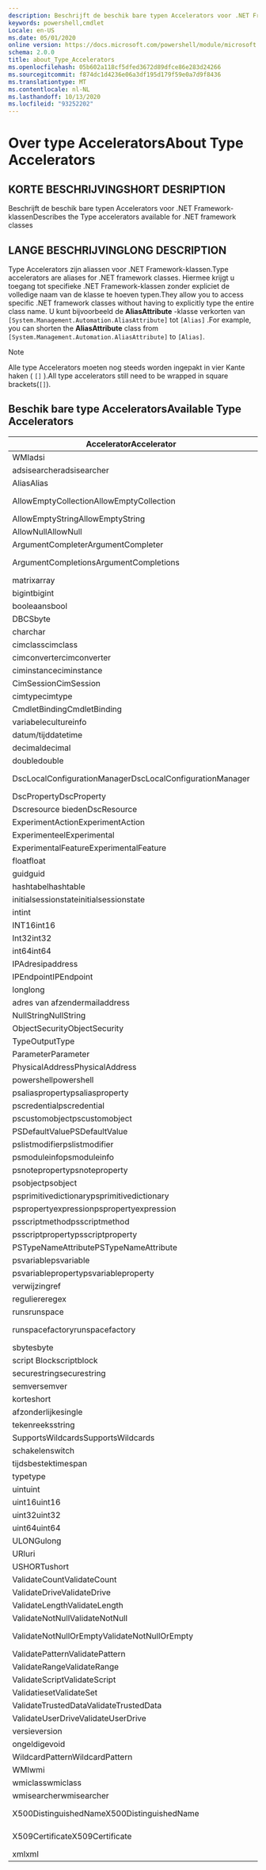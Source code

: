```yaml
---
description: Beschrijft de beschik bare typen Accelerators voor .NET Framework-klassen
keywords: powershell,cmdlet
Locale: en-US
ms.date: 05/01/2020
online version: https://docs.microsoft.com/powershell/module/microsoft.powershell.core/about/about_type_accelerators?view=powershell-6.0&WT.mc_id=ps-gethelp
schema: 2.0.0
title: about_Type_Accelerators
ms.openlocfilehash: 05b602a118cf5dfed3672d89dfce86e283d24266
ms.sourcegitcommit: f874dc1d4236e06a3df195d179f59e0a7d9f8436
ms.translationtype: MT
ms.contentlocale: nl-NL
ms.lasthandoff: 10/13/2020
ms.locfileid: "93252202"
---
```

# <a name="about-type-accelerators"></a><span data-ttu-id="e9268-104">Over type Accelerators</span><span class="sxs-lookup"><span data-stu-id="e9268-104">About Type Accelerators</span></span>

## <a name="short-desription"></a><span data-ttu-id="e9268-105">KORTE BESCHRIJVING</span><span class="sxs-lookup"><span data-stu-id="e9268-105">SHORT DESRIPTION</span></span>
<span data-ttu-id="e9268-106">Beschrijft de beschik bare typen Accelerators voor .NET Framework-klassen</span><span class="sxs-lookup"><span data-stu-id="e9268-106">Describes the Type accelerators available for .NET framework classes</span></span>

## <a name="long-description"></a><span data-ttu-id="e9268-107">LANGE BESCHRIJVING</span><span class="sxs-lookup"><span data-stu-id="e9268-107">LONG DESCRIPTION</span></span>

<span data-ttu-id="e9268-108">Type Accelerators zijn aliassen voor .NET Framework-klassen.</span><span class="sxs-lookup"><span data-stu-id="e9268-108">Type accelerators are aliases for .NET framework classes.</span></span> <span data-ttu-id="e9268-109">Hiermee krijgt u toegang tot specifieke .NET Framework-klassen zonder expliciet de volledige naam van de klasse te hoeven typen.</span><span class="sxs-lookup"><span data-stu-id="e9268-109">They allow you to access specific .NET framework classes without having to explicitly type the entire class name.</span></span> <span data-ttu-id="e9268-110">U kunt bijvoorbeeld de **AliasAttribute** -klasse verkorten van `[System.Management.Automation.AliasAttribute]` tot `[Alias]` .</span><span class="sxs-lookup"><span data-stu-id="e9268-110">For example, you can shorten the **AliasAttribute** class from `[System.Management.Automation.AliasAttribute]` to `[Alias]`.</span></span>

> [!NOTE]
> <span data-ttu-id="e9268-111">Alle type Accelerators moeten nog steeds worden ingepakt in vier Kante haken ( `[]` ).</span><span class="sxs-lookup"><span data-stu-id="e9268-111">All type accelerators still need to be wrapped in square brackets(`[]`).</span></span>

## <a name="available-type-accelerators"></a><span data-ttu-id="e9268-112">Beschik bare type Accelerators</span><span class="sxs-lookup"><span data-stu-id="e9268-112">Available Type Accelerators</span></span>

|        <span data-ttu-id="e9268-113">Accelerator</span><span class="sxs-lookup"><span data-stu-id="e9268-113">Accelerator</span></span>          |                           <span data-ttu-id="e9268-114">Volledige klassen naam</span><span class="sxs-lookup"><span data-stu-id="e9268-114">Full Class Name</span></span>                           |
|---------------------------- | ------------------------------------------------------------------- |
|<span data-ttu-id="e9268-115">WMI</span><span class="sxs-lookup"><span data-stu-id="e9268-115">adsi</span></span>                         | <span data-ttu-id="e9268-116">System. Directory Services. directory entry</span><span class="sxs-lookup"><span data-stu-id="e9268-116">System.DirectoryServices.DirectoryEntry</span></span>                             |
|<span data-ttu-id="e9268-117">adsisearcher</span><span class="sxs-lookup"><span data-stu-id="e9268-117">adsisearcher</span></span>                 | <span data-ttu-id="e9268-118">System. Directory Services. DirectorySearcher</span><span class="sxs-lookup"><span data-stu-id="e9268-118">System.DirectoryServices.DirectorySearcher</span></span>                          |
|<span data-ttu-id="e9268-119">Alias</span><span class="sxs-lookup"><span data-stu-id="e9268-119">Alias</span></span>                        | <span data-ttu-id="e9268-120">System. Management. Automation. AliasAttribute</span><span class="sxs-lookup"><span data-stu-id="e9268-120">System.Management.Automation.AliasAttribute</span></span>                         |
|<span data-ttu-id="e9268-121">AllowEmptyCollection</span><span class="sxs-lookup"><span data-stu-id="e9268-121">AllowEmptyCollection</span></span>         | <span data-ttu-id="e9268-122">System. Management. Automation. AllowEmptyCollectionAttribute</span><span class="sxs-lookup"><span data-stu-id="e9268-122">System.Management.Automation.AllowEmptyCollectionAttribute</span></span>          |
|<span data-ttu-id="e9268-123">AllowEmptyString</span><span class="sxs-lookup"><span data-stu-id="e9268-123">AllowEmptyString</span></span>             | <span data-ttu-id="e9268-124">System. Management. Automation. AllowEmptyStringAttribute</span><span class="sxs-lookup"><span data-stu-id="e9268-124">System.Management.Automation.AllowEmptyStringAttribute</span></span>              |
|<span data-ttu-id="e9268-125">AllowNull</span><span class="sxs-lookup"><span data-stu-id="e9268-125">AllowNull</span></span>                    | <span data-ttu-id="e9268-126">System. Management. Automation. AllowNullAttribute</span><span class="sxs-lookup"><span data-stu-id="e9268-126">System.Management.Automation.AllowNullAttribute</span></span>                     |
|<span data-ttu-id="e9268-127">ArgumentCompleter</span><span class="sxs-lookup"><span data-stu-id="e9268-127">ArgumentCompleter</span></span>            | <span data-ttu-id="e9268-128">System. Management. Automation. ArgumentCompleterAttribute</span><span class="sxs-lookup"><span data-stu-id="e9268-128">System.Management.Automation.ArgumentCompleterAttribute</span></span>             |
|<span data-ttu-id="e9268-129">ArgumentCompletions</span><span class="sxs-lookup"><span data-stu-id="e9268-129">ArgumentCompletions</span></span>          | <span data-ttu-id="e9268-130">System. Management. Automation. ArgumentCompletionsAttribute</span><span class="sxs-lookup"><span data-stu-id="e9268-130">System.Management.Automation.ArgumentCompletionsAttribute</span></span>           |
|<span data-ttu-id="e9268-131">matrix</span><span class="sxs-lookup"><span data-stu-id="e9268-131">array</span></span>                        | <span data-ttu-id="e9268-132">System. matrix</span><span class="sxs-lookup"><span data-stu-id="e9268-132">System.Array</span></span>                                                        |
|<span data-ttu-id="e9268-133">bigint</span><span class="sxs-lookup"><span data-stu-id="e9268-133">bigint</span></span>                       | <span data-ttu-id="e9268-134">Systeem. numerics. BigInteger</span><span class="sxs-lookup"><span data-stu-id="e9268-134">System.Numerics.BigInteger</span></span>                                          |
|<span data-ttu-id="e9268-135">booleaans</span><span class="sxs-lookup"><span data-stu-id="e9268-135">bool</span></span>                         | <span data-ttu-id="e9268-136">System. Boolean</span><span class="sxs-lookup"><span data-stu-id="e9268-136">System.Boolean</span></span>                                                      |
|<span data-ttu-id="e9268-137">DBCS</span><span class="sxs-lookup"><span data-stu-id="e9268-137">byte</span></span>                         | <span data-ttu-id="e9268-138">System. byte</span><span class="sxs-lookup"><span data-stu-id="e9268-138">System.Byte</span></span>                                                         |
|<span data-ttu-id="e9268-139">char</span><span class="sxs-lookup"><span data-stu-id="e9268-139">char</span></span>                         | <span data-ttu-id="e9268-140">System. char</span><span class="sxs-lookup"><span data-stu-id="e9268-140">System.Char</span></span>                                                         |
|<span data-ttu-id="e9268-141">cimclass</span><span class="sxs-lookup"><span data-stu-id="e9268-141">cimclass</span></span>                     | <span data-ttu-id="e9268-142">Micro soft. Management. Infrastructure. CimClass</span><span class="sxs-lookup"><span data-stu-id="e9268-142">Microsoft.Management.Infrastructure.CimClass</span></span>                        |
|<span data-ttu-id="e9268-143">cimconverter</span><span class="sxs-lookup"><span data-stu-id="e9268-143">cimconverter</span></span>                 | <span data-ttu-id="e9268-144">Micro soft. Management. Infrastructure. CimConverter</span><span class="sxs-lookup"><span data-stu-id="e9268-144">Microsoft.Management.Infrastructure.CimConverter</span></span>                    |
|<span data-ttu-id="e9268-145">ciminstance</span><span class="sxs-lookup"><span data-stu-id="e9268-145">ciminstance</span></span>                  | <span data-ttu-id="e9268-146">Micro soft. Management. Infrastructure. CimInstance</span><span class="sxs-lookup"><span data-stu-id="e9268-146">Microsoft.Management.Infrastructure.CimInstance</span></span>                     |
|<span data-ttu-id="e9268-147">CimSession</span><span class="sxs-lookup"><span data-stu-id="e9268-147">CimSession</span></span>                   | <span data-ttu-id="e9268-148">Micro soft. Management. Infrastructure. CimSession</span><span class="sxs-lookup"><span data-stu-id="e9268-148">Microsoft.Management.Infrastructure.CimSession</span></span>                      |
|<span data-ttu-id="e9268-149">cimtype</span><span class="sxs-lookup"><span data-stu-id="e9268-149">cimtype</span></span>                      | <span data-ttu-id="e9268-150">Micro soft. Management. Infrastructure. CimType</span><span class="sxs-lookup"><span data-stu-id="e9268-150">Microsoft.Management.Infrastructure.CimType</span></span>                         |
|<span data-ttu-id="e9268-151">CmdletBinding</span><span class="sxs-lookup"><span data-stu-id="e9268-151">CmdletBinding</span></span>                | <span data-ttu-id="e9268-152">System. Management. Automation. CmdletBindingAttribute</span><span class="sxs-lookup"><span data-stu-id="e9268-152">System.Management.Automation.CmdletBindingAttribute</span></span>                 |
|<span data-ttu-id="e9268-153">variabele</span><span class="sxs-lookup"><span data-stu-id="e9268-153">cultureinfo</span></span>                  | <span data-ttu-id="e9268-154">System. Globalization. Culture info</span><span class="sxs-lookup"><span data-stu-id="e9268-154">System.Globalization.CultureInfo</span></span>                                    |
|<span data-ttu-id="e9268-155">datum/tijd</span><span class="sxs-lookup"><span data-stu-id="e9268-155">datetime</span></span>                     | <span data-ttu-id="e9268-156">System. DateTime</span><span class="sxs-lookup"><span data-stu-id="e9268-156">System.DateTime</span></span>                                                     |
|<span data-ttu-id="e9268-157">decimal</span><span class="sxs-lookup"><span data-stu-id="e9268-157">decimal</span></span>                      | <span data-ttu-id="e9268-158">Systeem. decimaal</span><span class="sxs-lookup"><span data-stu-id="e9268-158">System.Decimal</span></span>                                                      |
|<span data-ttu-id="e9268-159">double</span><span class="sxs-lookup"><span data-stu-id="e9268-159">double</span></span>                       | <span data-ttu-id="e9268-160">Systeem. Double</span><span class="sxs-lookup"><span data-stu-id="e9268-160">System.Double</span></span>                                                       |
|<span data-ttu-id="e9268-161">DscLocalConfigurationManager</span><span class="sxs-lookup"><span data-stu-id="e9268-161">DscLocalConfigurationManager</span></span> | <span data-ttu-id="e9268-162">System. Management. Automation. DscLocalConfigurationManagerAttribute</span><span class="sxs-lookup"><span data-stu-id="e9268-162">System.Management.Automation.DscLocalConfigurationManagerAttribute</span></span>  |
|<span data-ttu-id="e9268-163">DscProperty</span><span class="sxs-lookup"><span data-stu-id="e9268-163">DscProperty</span></span>                  | <span data-ttu-id="e9268-164">System. Management. Automation. DscPropertyAttribute</span><span class="sxs-lookup"><span data-stu-id="e9268-164">System.Management.Automation.DscPropertyAttribute</span></span>                   |
|<span data-ttu-id="e9268-165">Dscresource bieden</span><span class="sxs-lookup"><span data-stu-id="e9268-165">DscResource</span></span>                  | <span data-ttu-id="e9268-166">System. Management. Automation. DscResourceAttribute</span><span class="sxs-lookup"><span data-stu-id="e9268-166">System.Management.Automation.DscResourceAttribute</span></span>                   |
|<span data-ttu-id="e9268-167">ExperimentAction</span><span class="sxs-lookup"><span data-stu-id="e9268-167">ExperimentAction</span></span>             | <span data-ttu-id="e9268-168">System. Management. Automation. ExperimentAction</span><span class="sxs-lookup"><span data-stu-id="e9268-168">System.Management.Automation.ExperimentAction</span></span>                       |
|<span data-ttu-id="e9268-169">Experimenteel</span><span class="sxs-lookup"><span data-stu-id="e9268-169">Experimental</span></span>                 | <span data-ttu-id="e9268-170">System. Management. Automation. ExperimentalAttribute</span><span class="sxs-lookup"><span data-stu-id="e9268-170">System.Management.Automation.ExperimentalAttribute</span></span>                  |
|<span data-ttu-id="e9268-171">ExperimentalFeature</span><span class="sxs-lookup"><span data-stu-id="e9268-171">ExperimentalFeature</span></span>          | <span data-ttu-id="e9268-172">System. Management. Automation. ExperimentalFeature</span><span class="sxs-lookup"><span data-stu-id="e9268-172">System.Management.Automation.ExperimentalFeature</span></span>                    |
|<span data-ttu-id="e9268-173">float</span><span class="sxs-lookup"><span data-stu-id="e9268-173">float</span></span>                        | <span data-ttu-id="e9268-174">System. single</span><span class="sxs-lookup"><span data-stu-id="e9268-174">System.Single</span></span>                                                       |
|<span data-ttu-id="e9268-175">guid</span><span class="sxs-lookup"><span data-stu-id="e9268-175">guid</span></span>                         | <span data-ttu-id="e9268-176">System. GUID</span><span class="sxs-lookup"><span data-stu-id="e9268-176">System.Guid</span></span>                                                         |
|<span data-ttu-id="e9268-177">hashtabel</span><span class="sxs-lookup"><span data-stu-id="e9268-177">hashtable</span></span>                    | <span data-ttu-id="e9268-178">System. Collections. hashtabel</span><span class="sxs-lookup"><span data-stu-id="e9268-178">System.Collections.Hashtable</span></span>                                        |
|<span data-ttu-id="e9268-179">initialsessionstate</span><span class="sxs-lookup"><span data-stu-id="e9268-179">initialsessionstate</span></span>          | <span data-ttu-id="e9268-180">System.Management.Automation.Runspaces.InitialSessionState</span><span class="sxs-lookup"><span data-stu-id="e9268-180">System.Management.Automation.Runspaces.InitialSessionState</span></span>          |
|<span data-ttu-id="e9268-181">int</span><span class="sxs-lookup"><span data-stu-id="e9268-181">int</span></span>                          | <span data-ttu-id="e9268-182">System. Int32</span><span class="sxs-lookup"><span data-stu-id="e9268-182">System.Int32</span></span>                                                        |
|<span data-ttu-id="e9268-183">INT16</span><span class="sxs-lookup"><span data-stu-id="e9268-183">int16</span></span>                        | <span data-ttu-id="e9268-184">System. Int16</span><span class="sxs-lookup"><span data-stu-id="e9268-184">System.Int16</span></span>                                                        |
|<span data-ttu-id="e9268-185">Int32</span><span class="sxs-lookup"><span data-stu-id="e9268-185">int32</span></span>                        | <span data-ttu-id="e9268-186">System. Int32</span><span class="sxs-lookup"><span data-stu-id="e9268-186">System.Int32</span></span>                                                        |
|<span data-ttu-id="e9268-187">int64</span><span class="sxs-lookup"><span data-stu-id="e9268-187">int64</span></span>                        | <span data-ttu-id="e9268-188">System. Int64</span><span class="sxs-lookup"><span data-stu-id="e9268-188">System.Int64</span></span>                                                        |
|<span data-ttu-id="e9268-189">IPAdres</span><span class="sxs-lookup"><span data-stu-id="e9268-189">ipaddress</span></span>                    | <span data-ttu-id="e9268-190">Systeem .net. IPAddress</span><span class="sxs-lookup"><span data-stu-id="e9268-190">System.Net.IPAddress</span></span>                                                |
|<span data-ttu-id="e9268-191">IPEndpoint</span><span class="sxs-lookup"><span data-stu-id="e9268-191">IPEndpoint</span></span>                   | <span data-ttu-id="e9268-192">System .net. IPEndPoint</span><span class="sxs-lookup"><span data-stu-id="e9268-192">System.Net.IPEndPoint</span></span>                                               |
|<span data-ttu-id="e9268-193">long</span><span class="sxs-lookup"><span data-stu-id="e9268-193">long</span></span>                         | <span data-ttu-id="e9268-194">System. Int64</span><span class="sxs-lookup"><span data-stu-id="e9268-194">System.Int64</span></span>                                                        |
|<span data-ttu-id="e9268-195">adres van afzender</span><span class="sxs-lookup"><span data-stu-id="e9268-195">mailaddress</span></span>                  | <span data-ttu-id="e9268-196">Het e-mail adres van System .net. E-mail</span><span class="sxs-lookup"><span data-stu-id="e9268-196">System.Net.Mail.MailAddress</span></span>                                         |
|<span data-ttu-id="e9268-197">NullString</span><span class="sxs-lookup"><span data-stu-id="e9268-197">NullString</span></span>                   | <span data-ttu-id="e9268-198">System. Management. Automation. language. NullString</span><span class="sxs-lookup"><span data-stu-id="e9268-198">System.Management.Automation.Language.NullString</span></span>                    |
|<span data-ttu-id="e9268-199">ObjectSecurity</span><span class="sxs-lookup"><span data-stu-id="e9268-199">ObjectSecurity</span></span>               | <span data-ttu-id="e9268-200">System. Security. AccessControl. ObjectSecurity</span><span class="sxs-lookup"><span data-stu-id="e9268-200">System.Security.AccessControl.ObjectSecurity</span></span>                        |
|<span data-ttu-id="e9268-201">Type</span><span class="sxs-lookup"><span data-stu-id="e9268-201">OutputType</span></span>                   | <span data-ttu-id="e9268-202">System. Management. Automation. OutputTypeAttribute</span><span class="sxs-lookup"><span data-stu-id="e9268-202">System.Management.Automation.OutputTypeAttribute</span></span>                    |
|<span data-ttu-id="e9268-203">Parameter</span><span class="sxs-lookup"><span data-stu-id="e9268-203">Parameter</span></span>                    | <span data-ttu-id="e9268-204">System. Management. Automation. ParameterAttribute</span><span class="sxs-lookup"><span data-stu-id="e9268-204">System.Management.Automation.ParameterAttribute</span></span>                     |
|<span data-ttu-id="e9268-205">PhysicalAddress</span><span class="sxs-lookup"><span data-stu-id="e9268-205">PhysicalAddress</span></span>              | <span data-ttu-id="e9268-206">System .net. NetworkInformation. PhysicalAddress</span><span class="sxs-lookup"><span data-stu-id="e9268-206">System.Net.NetworkInformation.PhysicalAddress</span></span>                       |
|<span data-ttu-id="e9268-207">powershell</span><span class="sxs-lookup"><span data-stu-id="e9268-207">powershell</span></span>                   | <span data-ttu-id="e9268-208">System. Management. Automation. Power shell</span><span class="sxs-lookup"><span data-stu-id="e9268-208">System.Management.Automation.PowerShell</span></span>                             |
|<span data-ttu-id="e9268-209">psaliasproperty</span><span class="sxs-lookup"><span data-stu-id="e9268-209">psaliasproperty</span></span>              | <span data-ttu-id="e9268-210">System. Management. Automation. PSAliasProperty</span><span class="sxs-lookup"><span data-stu-id="e9268-210">System.Management.Automation.PSAliasProperty</span></span>                        |
|<span data-ttu-id="e9268-211">pscredential</span><span class="sxs-lookup"><span data-stu-id="e9268-211">pscredential</span></span>                 | <span data-ttu-id="e9268-212">System. Management. Automation. PSCredential</span><span class="sxs-lookup"><span data-stu-id="e9268-212">System.Management.Automation.PSCredential</span></span>                           |
|<span data-ttu-id="e9268-213">pscustomobject</span><span class="sxs-lookup"><span data-stu-id="e9268-213">pscustomobject</span></span>               | <span data-ttu-id="e9268-214">System. Management. Automation. PSObject</span><span class="sxs-lookup"><span data-stu-id="e9268-214">System.Management.Automation.PSObject</span></span>                               |
|<span data-ttu-id="e9268-215">PSDefaultValue</span><span class="sxs-lookup"><span data-stu-id="e9268-215">PSDefaultValue</span></span>               | <span data-ttu-id="e9268-216">System.Management.Automation.PSDefaultValueAttribute</span><span class="sxs-lookup"><span data-stu-id="e9268-216">System.Management.Automation.PSDefaultValueAttribute</span></span>                |
|<span data-ttu-id="e9268-217">pslistmodifier</span><span class="sxs-lookup"><span data-stu-id="e9268-217">pslistmodifier</span></span>               | <span data-ttu-id="e9268-218">System. Management. Automation. PSListModifier</span><span class="sxs-lookup"><span data-stu-id="e9268-218">System.Management.Automation.PSListModifier</span></span>                         |
|<span data-ttu-id="e9268-219">psmoduleinfo</span><span class="sxs-lookup"><span data-stu-id="e9268-219">psmoduleinfo</span></span>                 | <span data-ttu-id="e9268-220">System. Management. Automation. PSModuleInfo</span><span class="sxs-lookup"><span data-stu-id="e9268-220">System.Management.Automation.PSModuleInfo</span></span>                           |
|<span data-ttu-id="e9268-221">psnoteproperty</span><span class="sxs-lookup"><span data-stu-id="e9268-221">psnoteproperty</span></span>               | <span data-ttu-id="e9268-222">System. Management. Automation. PSNoteProperty</span><span class="sxs-lookup"><span data-stu-id="e9268-222">System.Management.Automation.PSNoteProperty</span></span>                         |
|<span data-ttu-id="e9268-223">psobject</span><span class="sxs-lookup"><span data-stu-id="e9268-223">psobject</span></span>                     | <span data-ttu-id="e9268-224">System. Management. Automation. PSObject</span><span class="sxs-lookup"><span data-stu-id="e9268-224">System.Management.Automation.PSObject</span></span>                               |
|<span data-ttu-id="e9268-225">psprimitivedictionary</span><span class="sxs-lookup"><span data-stu-id="e9268-225">psprimitivedictionary</span></span>        | <span data-ttu-id="e9268-226">System. Management. Automation. PSPrimitiveDictionary</span><span class="sxs-lookup"><span data-stu-id="e9268-226">System.Management.Automation.PSPrimitiveDictionary</span></span>                  |
|<span data-ttu-id="e9268-227">pspropertyexpression</span><span class="sxs-lookup"><span data-stu-id="e9268-227">pspropertyexpression</span></span>         | <span data-ttu-id="e9268-228">Micro soft. Power shell. commands. PSPropertyExpression</span><span class="sxs-lookup"><span data-stu-id="e9268-228">Microsoft.PowerShell.Commands.PSPropertyExpression</span></span>                  |
|<span data-ttu-id="e9268-229">psscriptmethod</span><span class="sxs-lookup"><span data-stu-id="e9268-229">psscriptmethod</span></span>               | <span data-ttu-id="e9268-230">System. Management. Automation. PSScriptMethod</span><span class="sxs-lookup"><span data-stu-id="e9268-230">System.Management.Automation.PSScriptMethod</span></span>                         |
|<span data-ttu-id="e9268-231">psscriptproperty</span><span class="sxs-lookup"><span data-stu-id="e9268-231">psscriptproperty</span></span>             | <span data-ttu-id="e9268-232">System. Management. Automation. PSScriptProperty</span><span class="sxs-lookup"><span data-stu-id="e9268-232">System.Management.Automation.PSScriptProperty</span></span>                       |
|<span data-ttu-id="e9268-233">PSTypeNameAttribute</span><span class="sxs-lookup"><span data-stu-id="e9268-233">PSTypeNameAttribute</span></span>          | <span data-ttu-id="e9268-234">System. Management. Automation. PSTypeNameAttribute</span><span class="sxs-lookup"><span data-stu-id="e9268-234">System.Management.Automation.PSTypeNameAttribute</span></span>                    |
|<span data-ttu-id="e9268-235">psvariable</span><span class="sxs-lookup"><span data-stu-id="e9268-235">psvariable</span></span>                   | <span data-ttu-id="e9268-236">System. Management. Automation. PSVariable</span><span class="sxs-lookup"><span data-stu-id="e9268-236">System.Management.Automation.PSVariable</span></span>                             |
|<span data-ttu-id="e9268-237">psvariableproperty</span><span class="sxs-lookup"><span data-stu-id="e9268-237">psvariableproperty</span></span>           | <span data-ttu-id="e9268-238">System. Management. Automation. PSVariableProperty</span><span class="sxs-lookup"><span data-stu-id="e9268-238">System.Management.Automation.PSVariableProperty</span></span>                     |
|<span data-ttu-id="e9268-239">verwijzing</span><span class="sxs-lookup"><span data-stu-id="e9268-239">ref</span></span>                          | <span data-ttu-id="e9268-240">System. Management. Automation. PSReference</span><span class="sxs-lookup"><span data-stu-id="e9268-240">System.Management.Automation.PSReference</span></span>                            |
|<span data-ttu-id="e9268-241">reguliere</span><span class="sxs-lookup"><span data-stu-id="e9268-241">regex</span></span>                        | <span data-ttu-id="e9268-242">System. Text. RegularExpressions. regex</span><span class="sxs-lookup"><span data-stu-id="e9268-242">System.Text.RegularExpressions.Regex</span></span>                                |
|<span data-ttu-id="e9268-243">runs</span><span class="sxs-lookup"><span data-stu-id="e9268-243">runspace</span></span>                     | <span data-ttu-id="e9268-244">System. Management. Automation. Runspaces. runs Pace</span><span class="sxs-lookup"><span data-stu-id="e9268-244">System.Management.Automation.Runspaces.Runspace</span></span>                     |
|<span data-ttu-id="e9268-245">runspacefactory</span><span class="sxs-lookup"><span data-stu-id="e9268-245">runspacefactory</span></span>              | <span data-ttu-id="e9268-246">System. Management. Automation. Runspaces. RunspaceFactory</span><span class="sxs-lookup"><span data-stu-id="e9268-246">System.Management.Automation.Runspaces.RunspaceFactory</span></span>              |
|<span data-ttu-id="e9268-247">sbyte</span><span class="sxs-lookup"><span data-stu-id="e9268-247">sbyte</span></span>                        | <span data-ttu-id="e9268-248">Systeem. SByte</span><span class="sxs-lookup"><span data-stu-id="e9268-248">System.SByte</span></span>                                                        |
|<span data-ttu-id="e9268-249">script Block</span><span class="sxs-lookup"><span data-stu-id="e9268-249">scriptblock</span></span>                  | <span data-ttu-id="e9268-250">System. Management. Automation. script Block</span><span class="sxs-lookup"><span data-stu-id="e9268-250">System.Management.Automation.ScriptBlock</span></span>                            |
|<span data-ttu-id="e9268-251">securestring</span><span class="sxs-lookup"><span data-stu-id="e9268-251">securestring</span></span>                 | <span data-ttu-id="e9268-252">System. Security. SecureString</span><span class="sxs-lookup"><span data-stu-id="e9268-252">System.Security.SecureString</span></span>                                        |
|<span data-ttu-id="e9268-253">semver</span><span class="sxs-lookup"><span data-stu-id="e9268-253">semver</span></span>                       | <span data-ttu-id="e9268-254">System. Management. Automation. SemanticVersion</span><span class="sxs-lookup"><span data-stu-id="e9268-254">System.Management.Automation.SemanticVersion</span></span>                        |
|<span data-ttu-id="e9268-255">korte</span><span class="sxs-lookup"><span data-stu-id="e9268-255">short</span></span>                        | <span data-ttu-id="e9268-256">System. Int16</span><span class="sxs-lookup"><span data-stu-id="e9268-256">System.Int16</span></span>                                                        |
|<span data-ttu-id="e9268-257">afzonderlijke</span><span class="sxs-lookup"><span data-stu-id="e9268-257">single</span></span>                       | <span data-ttu-id="e9268-258">System. single</span><span class="sxs-lookup"><span data-stu-id="e9268-258">System.Single</span></span>                                                       |
|<span data-ttu-id="e9268-259">tekenreeks</span><span class="sxs-lookup"><span data-stu-id="e9268-259">string</span></span>                       | <span data-ttu-id="e9268-260">System. String</span><span class="sxs-lookup"><span data-stu-id="e9268-260">System.String</span></span>                                                       |
|<span data-ttu-id="e9268-261">SupportsWildcards</span><span class="sxs-lookup"><span data-stu-id="e9268-261">SupportsWildcards</span></span>            | <span data-ttu-id="e9268-262">System. Management. Automation. SupportsWildcardsAttribute</span><span class="sxs-lookup"><span data-stu-id="e9268-262">System.Management.Automation.SupportsWildcardsAttribute</span></span>             |
|<span data-ttu-id="e9268-263">schakelen</span><span class="sxs-lookup"><span data-stu-id="e9268-263">switch</span></span>                       | <span data-ttu-id="e9268-264">System. Management. Automation. SwitchParameter</span><span class="sxs-lookup"><span data-stu-id="e9268-264">System.Management.Automation.SwitchParameter</span></span>                        |
|<span data-ttu-id="e9268-265">tijdsbestek</span><span class="sxs-lookup"><span data-stu-id="e9268-265">timespan</span></span>                     | <span data-ttu-id="e9268-266">System. time span</span><span class="sxs-lookup"><span data-stu-id="e9268-266">System.TimeSpan</span></span>                                                     |
|<span data-ttu-id="e9268-267">type</span><span class="sxs-lookup"><span data-stu-id="e9268-267">type</span></span>                         | <span data-ttu-id="e9268-268">System. type</span><span class="sxs-lookup"><span data-stu-id="e9268-268">System.Type</span></span>                                                         |
|<span data-ttu-id="e9268-269">uint</span><span class="sxs-lookup"><span data-stu-id="e9268-269">uint</span></span>                         | <span data-ttu-id="e9268-270">System. UInt32</span><span class="sxs-lookup"><span data-stu-id="e9268-270">System.UInt32</span></span>                                                       |
|<span data-ttu-id="e9268-271">uint16</span><span class="sxs-lookup"><span data-stu-id="e9268-271">uint16</span></span>                       | <span data-ttu-id="e9268-272">System. UInt16</span><span class="sxs-lookup"><span data-stu-id="e9268-272">System.UInt16</span></span>                                                       |
|<span data-ttu-id="e9268-273">uint32</span><span class="sxs-lookup"><span data-stu-id="e9268-273">uint32</span></span>                       | <span data-ttu-id="e9268-274">System. UInt32</span><span class="sxs-lookup"><span data-stu-id="e9268-274">System.UInt32</span></span>                                                       |
|<span data-ttu-id="e9268-275">uint64</span><span class="sxs-lookup"><span data-stu-id="e9268-275">uint64</span></span>                       | <span data-ttu-id="e9268-276">System. UInt64</span><span class="sxs-lookup"><span data-stu-id="e9268-276">System.UInt64</span></span>                                                       |
|<span data-ttu-id="e9268-277">ULONG</span><span class="sxs-lookup"><span data-stu-id="e9268-277">ulong</span></span>                        | <span data-ttu-id="e9268-278">System. UInt64</span><span class="sxs-lookup"><span data-stu-id="e9268-278">System.UInt64</span></span>                                                       |
|<span data-ttu-id="e9268-279">URI</span><span class="sxs-lookup"><span data-stu-id="e9268-279">uri</span></span>                          | <span data-ttu-id="e9268-280">System. URI</span><span class="sxs-lookup"><span data-stu-id="e9268-280">System.Uri</span></span>                                                          |
|<span data-ttu-id="e9268-281">USHORT</span><span class="sxs-lookup"><span data-stu-id="e9268-281">ushort</span></span>                       | <span data-ttu-id="e9268-282">System. UInt16</span><span class="sxs-lookup"><span data-stu-id="e9268-282">System.UInt16</span></span>                                                       |
|<span data-ttu-id="e9268-283">ValidateCount</span><span class="sxs-lookup"><span data-stu-id="e9268-283">ValidateCount</span></span>                | <span data-ttu-id="e9268-284">System. Management. Automation. ValidateCountAttribute</span><span class="sxs-lookup"><span data-stu-id="e9268-284">System.Management.Automation.ValidateCountAttribute</span></span>                 |
|<span data-ttu-id="e9268-285">ValidateDrive</span><span class="sxs-lookup"><span data-stu-id="e9268-285">ValidateDrive</span></span>                | <span data-ttu-id="e9268-286">System. Management. Automation. ValidateDriveAttribute</span><span class="sxs-lookup"><span data-stu-id="e9268-286">System.Management.Automation.ValidateDriveAttribute</span></span>                 |
|<span data-ttu-id="e9268-287">ValidateLength</span><span class="sxs-lookup"><span data-stu-id="e9268-287">ValidateLength</span></span>               | <span data-ttu-id="e9268-288">System. Management. Automation. ValidateLengthAttribute</span><span class="sxs-lookup"><span data-stu-id="e9268-288">System.Management.Automation.ValidateLengthAttribute</span></span>                |
|<span data-ttu-id="e9268-289">ValidateNotNull</span><span class="sxs-lookup"><span data-stu-id="e9268-289">ValidateNotNull</span></span>              | <span data-ttu-id="e9268-290">System. Management. Automation. ValidateNotNullAttribute</span><span class="sxs-lookup"><span data-stu-id="e9268-290">System.Management.Automation.ValidateNotNullAttribute</span></span>               |
|<span data-ttu-id="e9268-291">ValidateNotNullOrEmpty</span><span class="sxs-lookup"><span data-stu-id="e9268-291">ValidateNotNullOrEmpty</span></span>       | <span data-ttu-id="e9268-292">System. Management. Automation. ValidateNotNullOrEmptyAttribute</span><span class="sxs-lookup"><span data-stu-id="e9268-292">System.Management.Automation.ValidateNotNullOrEmptyAttribute</span></span>        |
|<span data-ttu-id="e9268-293">ValidatePattern</span><span class="sxs-lookup"><span data-stu-id="e9268-293">ValidatePattern</span></span>              | <span data-ttu-id="e9268-294">System. Management. Automation. ValidatePatternAttribute</span><span class="sxs-lookup"><span data-stu-id="e9268-294">System.Management.Automation.ValidatePatternAttribute</span></span>               |
|<span data-ttu-id="e9268-295">ValidateRange</span><span class="sxs-lookup"><span data-stu-id="e9268-295">ValidateRange</span></span>                | <span data-ttu-id="e9268-296">System. Management. Automation. ValidateRangeAttribute</span><span class="sxs-lookup"><span data-stu-id="e9268-296">System.Management.Automation.ValidateRangeAttribute</span></span>                 |
|<span data-ttu-id="e9268-297">ValidateScript</span><span class="sxs-lookup"><span data-stu-id="e9268-297">ValidateScript</span></span>               | <span data-ttu-id="e9268-298">System. Management. Automation. ValidateScriptAttribute</span><span class="sxs-lookup"><span data-stu-id="e9268-298">System.Management.Automation.ValidateScriptAttribute</span></span>                |
|<span data-ttu-id="e9268-299">Validatieset</span><span class="sxs-lookup"><span data-stu-id="e9268-299">ValidateSet</span></span>                  | <span data-ttu-id="e9268-300">System. Management. Automation. ValidateSetAttribute</span><span class="sxs-lookup"><span data-stu-id="e9268-300">System.Management.Automation.ValidateSetAttribute</span></span>                   |
|<span data-ttu-id="e9268-301">ValidateTrustedData</span><span class="sxs-lookup"><span data-stu-id="e9268-301">ValidateTrustedData</span></span>          | <span data-ttu-id="e9268-302">System. Management. Automation. ValidateTrustedDataAttribute</span><span class="sxs-lookup"><span data-stu-id="e9268-302">System.Management.Automation.ValidateTrustedDataAttribute</span></span>           |
|<span data-ttu-id="e9268-303">ValidateUserDrive</span><span class="sxs-lookup"><span data-stu-id="e9268-303">ValidateUserDrive</span></span>            | <span data-ttu-id="e9268-304">System. Management. Automation. ValidateUserDriveAttribute</span><span class="sxs-lookup"><span data-stu-id="e9268-304">System.Management.Automation.ValidateUserDriveAttribute</span></span>             |
|<span data-ttu-id="e9268-305">versie</span><span class="sxs-lookup"><span data-stu-id="e9268-305">version</span></span>                      | <span data-ttu-id="e9268-306">Systeem. versie</span><span class="sxs-lookup"><span data-stu-id="e9268-306">System.Version</span></span>                                                      |
|<span data-ttu-id="e9268-307">ongeldige</span><span class="sxs-lookup"><span data-stu-id="e9268-307">void</span></span>                         | <span data-ttu-id="e9268-308">System. void</span><span class="sxs-lookup"><span data-stu-id="e9268-308">System.Void</span></span>                                                         |
|<span data-ttu-id="e9268-309">WildcardPattern</span><span class="sxs-lookup"><span data-stu-id="e9268-309">WildcardPattern</span></span>              | <span data-ttu-id="e9268-310">System. Management. Automation. WildcardPattern</span><span class="sxs-lookup"><span data-stu-id="e9268-310">System.Management.Automation.WildcardPattern</span></span>                        |
|<span data-ttu-id="e9268-311">WMI</span><span class="sxs-lookup"><span data-stu-id="e9268-311">wmi</span></span>                          | <span data-ttu-id="e9268-312">System. Management. ManagementObject</span><span class="sxs-lookup"><span data-stu-id="e9268-312">System.Management.ManagementObject</span></span>                                  |
|<span data-ttu-id="e9268-313">wmiclass</span><span class="sxs-lookup"><span data-stu-id="e9268-313">wmiclass</span></span>                     | <span data-ttu-id="e9268-314">System. Management. ManagementClass</span><span class="sxs-lookup"><span data-stu-id="e9268-314">System.Management.ManagementClass</span></span>                                   |
|<span data-ttu-id="e9268-315">wmisearcher</span><span class="sxs-lookup"><span data-stu-id="e9268-315">wmisearcher</span></span>                  | <span data-ttu-id="e9268-316">System. Management. ManagementObjectSearcher</span><span class="sxs-lookup"><span data-stu-id="e9268-316">System.Management.ManagementObjectSearcher</span></span>                          |
|<span data-ttu-id="e9268-317">X500DistinguishedName</span><span class="sxs-lookup"><span data-stu-id="e9268-317">X500DistinguishedName</span></span>        | <span data-ttu-id="e9268-318">System. Security. Cryptography. X509Certificates. X500DistinguishedName</span><span class="sxs-lookup"><span data-stu-id="e9268-318">System.Security.Cryptography.X509Certificates.X500DistinguishedName</span></span> |
|<span data-ttu-id="e9268-319">X509Certificate</span><span class="sxs-lookup"><span data-stu-id="e9268-319">X509Certificate</span></span>              | <span data-ttu-id="e9268-320">System. Security. Cryptography. X509Certificates. X509Certificate</span><span class="sxs-lookup"><span data-stu-id="e9268-320">System.Security.Cryptography.X509Certificates.X509Certificate</span></span>       |
|<span data-ttu-id="e9268-321">xml</span><span class="sxs-lookup"><span data-stu-id="e9268-321">xml</span></span>                          | <span data-ttu-id="e9268-322">System.Xml.Xmldocument</span><span class="sxs-lookup"><span data-stu-id="e9268-322">System.Xml.XmlDocument</span></span>                                              |
